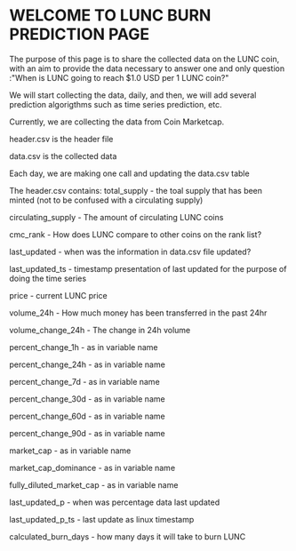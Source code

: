 # WELCOME TO LUNC BURN PREDICTION PAGE

The purpose of this page is to share the collected data on the LUNC coin, with an aim to provide the data necessary to answer one and only question :"When is LUNC going to reach $1.0 USD per 1 LUNC coin?"

We will start collecting the data, daily, and then, we will add several prediction algorigthms such as time series prediction, etc.

Currently, we are collecting the data from Coin Marketcap.

header.csv is the header file

data.csv is the collected data


Each day, we are making one call and updating the data.csv table


The header.csv contains:
total_supply - the toal supply that has been minted (not to be confused with a circulating supply)

circulating_supply - The amount of circulating LUNC coins

cmc_rank - How does LUNC compare to other coins on the rank list?

last_updated - when was the information in data.csv file updated?

last_updated_ts - timestamp presentation of last updated for the purpose of doing the time series

price - current LUNC price

volume_24h - How much money has been transferred in the past 24hr

volume_change_24h - The change in 24h volume

percent_change_1h - as in variable name

percent_change_24h - as in variable name

percent_change_7d - as in variable name

percent_change_30d - as in variable name

percent_change_60d - as in variable name

percent_change_90d - as in variable name

market_cap - as in variable name

market_cap_dominance - as in variable name

fully_diluted_market_cap - as in variable name

last_updated_p - when was percentage data last updated

last_updated_p_ts - last update as linux timestamp

calculated_burn_days - how many days it will take to burn LUNC



